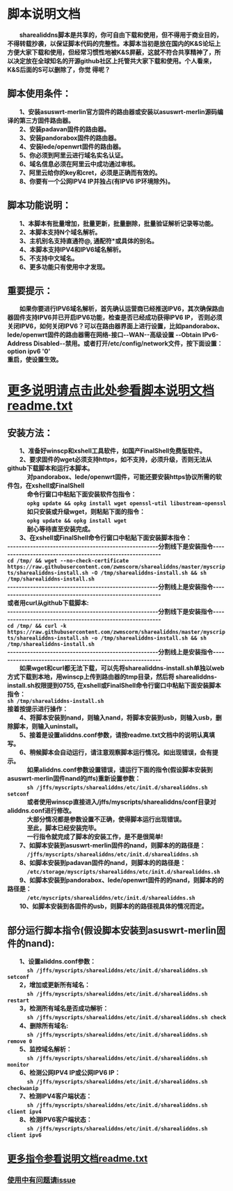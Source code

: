 # 脚本说明文档   
　　**sharealiddns脚本是共享的，你可自由下载和使用，但不得用于商业目的，不得转载抄袭，以保证脚本代码的完整性。本脚本当初是放在国内的K&S论坛上方便大家下载和使用，但经常习惯性地被K&S屏蔽，这就不符合共享精神了，所以决定放在全球知名的开源github社区上托管共大家下载和使用。个人看来，K&S后面的S可以删除了，你觉
得呢？**
## 脚本使用条件：  
　　**1、安装asuswrt-merlin官方固件的路由器或安装以asuswrt-merlin源码编译的第三方固件路由器。     
       　　2、安装padavan固件的路由器。       
       　　3、安装pandorabox固件的路由器。     
       　　4、安装lede/openwrt固件的路由器。     
       　　5、你必须到阿里云进行域名实名认证。     
       　　6、域名信息必须在阿里云中成功通过审核。     
       　　7、阿里云给你的key和cret，必须是正确而有效的。     
       　　8、你要有一个公网IPV4 IP并独占(有IPV6 IP环境除外)。**       
 ## 脚本功能说明：    
　　**1、本脚本有批量增加，批量更新，批量删除，批量验证解析记录等功能。     
       　　2、本脚本支持N个域名解析。     
       　　3、主机别名支持直通符@, 通配符*或具体的别名。     
       　　4、本脚本支持IPV4和IPV6域名解析。     
       　　5、不支持中文域名。     
       　　6、更多功能只有使用中才发现。**   
         
 ## 重要提示：    
　　**如果你要进行IPV6域名解析，首先确认运营商已经推送IPV6，其次确保路由器固件支持IPV6并已开启IPV6功能，检查是否已经成功获得IPV6 IP，
  否则必须关闭IPV6，如何关闭IPV6？可以在路由器界面上进行设置，比如pandorabox、lede/openwrt固件的路由器需在网络-接口--WAN--高级设置
  --Obtain IPv6-Address Disabled--禁用。或者打开/etc/config/network文件，按下面设置：  
option  ipv6  '0'  
重启，使设置生效。**   
  # [更多说明请点击此处参看脚本说明文档readme.txt](https://github.com/zwmscorm/sharealiddns/blob/master/myscripts/sharealiddns/readme/readme.txt)       
  ## 安装方法：         
　　**1、准备好winscp和xshell工具软件，如国产FinalShell免费版软件。            
       　　2、要求固件的wget必须支持https，如不支持，必须升级，否则无法从github下载脚本和运行本脚本。      
       　　　  对pandorabox、lede/openwrt固件，可能还要安装https协议所需的软件包，在xshell或FinalShell     
       　　　  命令行窗口中粘贴下面安装软件包指令：     
       　　　  `opkg update && opkg install wget openssl-util libustream-openssl`     
       　　　  如只安装或升级wget，则粘贴下面的指令：  
       　　　  `opkg update && opkg install wget`  
       　　　  耐心等待直至安装完成。     
       　　3、在xshell或FinalShell命令行窗口中粘贴下面安装脚本指令：   
-----------------------------------------------------分割线下是安装指令----------------------------------------------------------  
`cd /tmp/ && wget --no-check-certificate https://raw.githubusercontent.com/zwmscorm/sharealiddns/master/myscripts/sharealiddns-install.sh -O /tmp/sharealiddns-install.sh && sh /tmp/sharealiddns-install.sh`    
-----------------------------------------------------分割线上是安装指令----------------------------------------------------------  
或者用curl从github下载脚本:  
-----------------------------------------------------分割线下是安装指令----------------------------------------------------------  
`cd /tmp/ && curl -k https://raw.githubusercontent.com/zwmscorm/sharealiddns/master/myscripts/sharealiddns-install.sh -o /tmp/sharealiddns-install.sh && sh /tmp/sharealiddns-install.sh`    
-----------------------------------------------------分割线上是安装指令----------------------------------------------------------  
　　如果wget和curl都无法下载，可以先将sharealiddns-install.sh单独以web方式下载到本地，用winscp上传到路由器的tmp目录，然后将
            sharealiddns-install.sh权限提到0755, 在xshell或FinalShell命令行窗口中粘贴下面安装脚本指令：  
            `sh /tmp/sharealiddns-install.sh`  
            接着按提示进行操作：     
       　　4、将脚本安装到nand，则输入nand，将脚本安装到usb，则输入usb，删除脚本，则输入uninstall。     
       　　5、接着是设置aliddns.conf参数，请按readme.txt文档中的说明认真填写。     
       　　6、稍候脚本会自动运行，请注意观察脚本运行情况。如出现错误，会有提示。     
       　　　  如果aliddns.conf参数设置错误，请运行下面的指令(假设脚本安装到asuswrt-merlin固件nand的jffs)重新设置参数：     
       　　　  `sh /jffs/myscripts/sharealiddns/etc/init.d/sharealiddns.sh setconf`    
       　　　  或者使用winscp直接进入/jffs/myscripts/sharealiddns/conf目录对aliddns.conf进行修改。     
       　　　  大部分情况都是参数设置不正确，使得脚本运行出现错误。     
       　　　  至此，脚本已经安装完毕。     
       　　　  一行指令就完成了脚本的安装工作，是不是很简单!     
       　　7、如脚本安装到asuswrt-merlin固件的nand，则脚本的的路径是：      
       　　　  `/jffs/myscripts/sharealiddns/etc/init.d/sharealiddns.sh`           
       　　8、如脚本安装到padavan固件的nand，则脚本的的路径是：      
       　　　  `/etc/storage/myscripts/sharealiddns/etc/init.d/sharealiddns.sh`           
       　　9、如脚本安装到pandorabox、lede/openwrt固件的的nand，则脚本的的路径是：           
       　　　  `/etc/myscripts/sharealiddns/etc/init.d/sharealiddns.sh`  
       　　10、如脚本安装到各固件的usb，则脚本的的路径视具体的情况而定。**   
     
   ## 部分运行脚本指令(假设脚本安装到asuswrt-merlin固件的nand):  
　　**1、设置aliddns.conf参数：     
       　　　  `sh /jffs/myscripts/sharealiddns/etc/init.d/sharealiddns.sh setconf `     
       　　2，增加或更新所有域名：     
       　　　  `sh /jffs/myscripts/sharealiddns/etc/init.d/sharealiddns.sh restart`     
       　　3，检测所有域名是否成功解析：     
       　　　  `sh /jffs/myscripts/sharealiddns/etc/init.d/sharealiddns.sh check`     
       　　4、删除所有域名:     
       　　　  `sh /jffs/myscripts/sharealiddns/etc/init.d/sharealiddns.sh remove 0`     
       　　5、监控域名解析：     
       　　　  `sh /jffs/myscripts/sharealiddns/etc/init.d/sharealiddns.sh monitor`     
       　　6、检测公网IPV4 IP或公网IPV6 IP：     
       　　　  `sh /jffs/myscripts/sharealiddns/etc/init.d/sharealiddns.sh checkwanip`     
       　　7、检测IPV4客户端状态：     
       　　　  `sh /jffs/myscripts/sharealiddns/etc/init.d/sharealiddns.sh client ipv4`     
       　　8、检测IPV6客户端状态：     
       　　　  `sh /jffs/myscripts/sharealiddns/etc/init.d/sharealiddns.sh client ipv6`**    

  ## [更多指令参看说明文档readme.txt](https://github.com/zwmscorm/sharealiddns/blob/master/myscripts/sharealiddns/readme/readme.txt)  
            
  ### [使用中有问题请issue](https://github.com/zwmscorm/sharealiddns/issues) ###  
                                              
  


